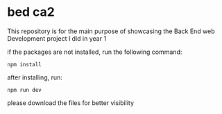 # bed ca2
This repository is for the main purpose of showcasing the Back End web Development project I did in year 1

if the packages are not installed, run the following command:
```
npm install
```
after installing, run:
```
npm run dev
```
please download the files for better visibility
